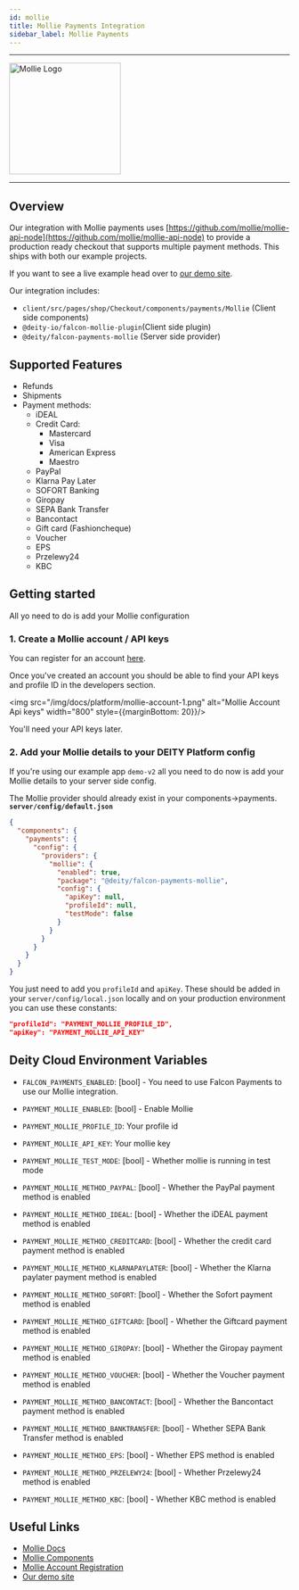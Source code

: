 ```yaml
---
id: mollie
title: Mollie Payments Integration
sidebar_label: Mollie Payments
---
```


---

<a href="https://www.mollie.com" rel="noreferrer noopener" target="_blank" aria-label="visit the Mollie site">
  <img src="/img/docs/platform/mollie-logo.svg" alt="Mollie Logo" width="200"/>
</a>

---

## Overview

Our integration with Mollie payments uses [https://github.com/mollie/mollie-api-node](https://github.com/mollie/mollie-api-node) to provide a production ready checkout that supports multiple payment methods. This ships with both our example projects.

If you want to see a live example head over to [our demo site](https://demo.deity.io/).

Our integration includes:

- `client/src/pages/shop/Checkout/components/payments/Mollie` (Client side components)
- `@deity-io/falcon-mollie-plugin`(Client side plugin)
- `@deity/falcon-payments-mollie` (Server side provider)

## Supported Features

- Refunds
- Shipments
- Payment methods:
  - iDEAL
  - Credit Card:
    - Mastercard
    - Visa
    - American Express
    - Maestro
  - PayPal
  - Klarna Pay Later
  - SOFORT Banking
  - Giropay
  - SEPA Bank Transfer
  - Bancontact
  - Gift card (Fashioncheque)
  - Voucher
  - EPS
  - Przelewy24
  - KBC

## Getting started

All yo need to do is add your Mollie configuration

### 1. Create a Mollie account / API keys

You can register for an account [here](https://www.mollie.com/dashboard/signup?lang=en).

Once you've created an account you should be able to find your API keys and profile ID in the developers section.

<img src="/img/docs/platform/mollie-account-1.png" alt="Mollie Account Api keys" width="800" style={{marginBottom: 20}}/>

You'll need your API keys later.

### 2. Add your Mollie details to your DEITY Platform config

If you're using our example app `demo-v2` all you need to do now is add your Mollie details to your server side config.

The Mollie provider should already exist in your components->payments.
**`server/config/default.json`**

```json
{
  "components": {
    "payments": {
      "config": {
        "providers": {
          "mollie": {
            "enabled": true,
            "package": "@deity/falcon-payments-mollie",
            "config": {
              "apiKey": null,
              "profileId": null,
              "testMode": false
            }
          }
        }
      }
    }
  }
}
```

You just need to add you `profileId` and `apiKey`. These should be added in your `server/config/local.json` locally and on your production environment you can use these constants:

```json
"profileId": "PAYMENT_MOLLIE_PROFILE_ID",
"apiKey": "PAYMENT_MOLLIE_API_KEY"
```

## Deity Cloud Environment Variables

- `FALCON_PAYMENTS_ENABLED`: [bool] - You need to use Falcon Payments to use our Mollie integration.
- `PAYMENT_MOLLIE_ENABLED`: [bool] - Enable Mollie
- `PAYMENT_MOLLIE_PROFILE_ID`: Your profile id
- `PAYMENT_MOLLIE_API_KEY`: Your mollie key
- `PAYMENT_MOLLIE_TEST_MODE`: [bool] - Whether mollie is running in test mode

- `PAYMENT_MOLLIE_METHOD_PAYPAL`: [bool] - Whether the PayPal payment method is enabled
- `PAYMENT_MOLLIE_METHOD_IDEAL`: [bool] - Whether the iDEAL payment method is enabled
- `PAYMENT_MOLLIE_METHOD_CREDITCARD`: [bool] - Whether the credit card payment method is enabled
- `PAYMENT_MOLLIE_METHOD_KLARNAPAYLATER`: [bool] - Whether the Klarna paylater payment method is enabled
- `PAYMENT_MOLLIE_METHOD_SOFORT`: [bool] - Whether the Sofort payment method is enabled
- `PAYMENT_MOLLIE_METHOD_GIFTCARD`: [bool] - Whether the Giftcard payment method is enabled
- `PAYMENT_MOLLIE_METHOD_GIROPAY`: [bool] - Whether the Giropay payment method is enabled
- `PAYMENT_MOLLIE_METHOD_VOUCHER`: [bool] - Whether the Voucher payment method is enabled
- `PAYMENT_MOLLIE_METHOD_BANCONTACT`: [bool] - Whether the Bancontact payment method is enabled
- `PAYMENT_MOLLIE_METHOD_BANKTRANSFER`: [bool] - Whether SEPA Bank Transfer method is enabled
- `PAYMENT_MOLLIE_METHOD_EPS`: [bool] - Whether EPS method is enabled
- `PAYMENT_MOLLIE_METHOD_PRZELEWY24`: [bool] - Whether Przelewy24 method is enabled
- `PAYMENT_MOLLIE_METHOD_KBC`: [bool] - Whether KBC method is enabled

## Useful Links

- [Mollie Docs](https://www.mollie.com/nl/developers)
- [Mollie Components](https://docs.mollie.com/guides/mollie-components/overview)
- [Mollie Account Registration](https://www.mollie.com/dashboard/signup?lang=en)
- [Our demo site](https://demo.deity.io/)
